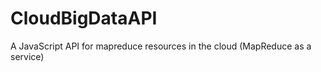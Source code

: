CloudBigDataAPI
================

A JavaScript API for mapreduce resources in the cloud (MapReduce as a service)
